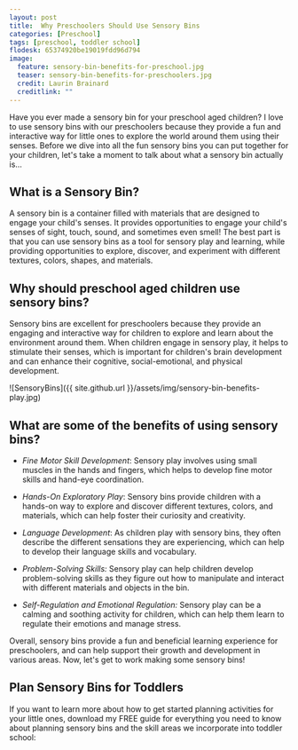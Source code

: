```yaml
---
layout: post
title:  Why Preschoolers Should Use Sensory Bins
categories: [Preschool]
tags: [preschool, toddler school]
flodesk: 65374920be19019fdd96d794
image:
  feature: sensory-bin-benefits-for-preschool.jpg
  teaser: sensory-bin-benefits-for-preschoolers.jpg
  credit: Laurin Brainard
  creditlink: ""
---
```

Have you ever made a sensory bin for your preschool aged children? I love to use sensory bins with our preschoolers because they provide a fun and interactive way for little ones to explore the world around them using their senses. Before we dive into all the fun sensory bins you can put together for your children, let's take a moment to talk about what a sensory bin actually is...

## What is a Sensory Bin?

A sensory bin is a container filled with materials that are designed to engage your child's senses. It provides opportunities to engage your child's senses of sight, touch, sound, and sometimes even smell! The best part is that you can use sensory bins as a tool for sensory play and learning, while providing opportunities to explore, discover, and experiment with different textures, colors, shapes, and materials.

## Why should preschool aged children use sensory bins?

Sensory bins are excellent for preschoolers because they provide an engaging and interactive way for children to explore and learn about the environment around them. When children engage in sensory play, it helps to stimulate their senses, which is important for children's brain development and can enhance their cognitive, social-emotional, and physical development.

![SensoryBins]({{ site.github.url }}/assets/img/sensory-bin-benefits-play.jpg)

## What are some of the benefits of using sensory bins?

- _Fine Motor Skill Development_: Sensory play involves using small muscles in the hands and fingers, which helps to develop fine motor skills and hand-eye coordination.

- _Hands-On Exploratory Play_: Sensory bins provide children with a hands-on way to explore and discover different textures, colors, and materials, which can help foster their curiosity and creativity.

- _Language Development_: As children play with sensory bins, they often describe the different sensations they are experiencing, which can help to develop their language skills and vocabulary.

- _Problem-Solving Skills:_ Sensory play can help children develop problem-solving skills as they figure out how to manipulate and interact with different materials and objects in the bin.

- _Self-Regulation and Emotional Regulation:_ Sensory play can be a calming and soothing activity for children, which can help them learn to regulate their emotions and manage stress.

Overall, sensory bins provide a fun and beneficial learning experience for preschoolers, and can help support their growth and development in various areas. Now, let's get to work making some sensory bins!

## Plan Sensory Bins for Toddlers

If you want to learn more about how to get started planning activities for your little ones, download my FREE guide for everything you need to know about planning sensory bins and the skill areas we incorporate into toddler school: